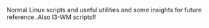 Normal Linux scripts and useful utilities and some insights for future reference..Also I3-WM scripts!!
